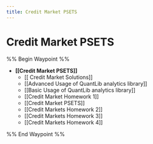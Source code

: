 ```yaml
---
title: Credit Market PSETS
---
```


# Credit Market PSETS

%% Begin Waypoint %%

- **[[Credit Market PSETS]]**
	- [[ Credit Market Solutions]]
	- [[Advanced Usage of QuantLib analytics library]]
	- [[Basic Usage of QuantLib analytics library]]
	- [[Credit Market Homework 1]]
	- [[Credit Market PSETS]]
	- [[Credit Markets Homework 2]]
	- [[Credit Markets Homework 3]]
	- [[Credit Markets Homework 4]]

%% End Waypoint %%
